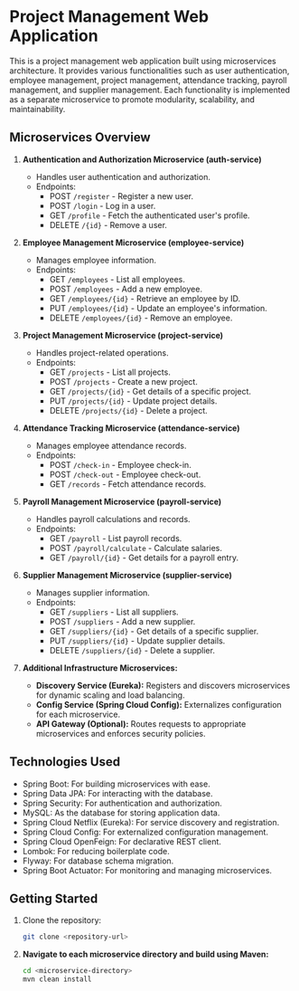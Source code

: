 # Project Management Web Application

This is a project management web application built using microservices architecture. It provides various functionalities such as user authentication, employee management, project management, attendance tracking, payroll management, and supplier management. Each functionality is implemented as a separate microservice to promote modularity, scalability, and maintainability.

## Microservices Overview

1. **Authentication and Authorization Microservice (auth-service)**
   - Handles user authentication and authorization.
   - Endpoints:
     - POST `/register` - Register a new user.
     - POST `/login` - Log in a user.
     - GET `/profile` - Fetch the authenticated user's profile.
     - DELETE `/{id}` - Remove a user.

2. **Employee Management Microservice (employee-service)**
   - Manages employee information.
   - Endpoints:
     - GET `/employees` - List all employees.
     - POST `/employees` - Add a new employee.
     - GET `/employees/{id}` - Retrieve an employee by ID.
     - PUT `/employees/{id}` - Update an employee's information.
     - DELETE `/employees/{id}` - Remove an employee.

3. **Project Management Microservice (project-service)**
   - Handles project-related operations.
   - Endpoints:
     - GET `/projects` - List all projects.
     - POST `/projects` - Create a new project.
     - GET `/projects/{id}` - Get details of a specific project.
     - PUT `/projects/{id}` - Update project details.
     - DELETE `/projects/{id}` - Delete a project.

4. **Attendance Tracking Microservice (attendance-service)**
   - Manages employee attendance records.
   - Endpoints:
     - POST `/check-in` - Employee check-in.
     - POST `/check-out` - Employee check-out.
     - GET `/records` - Fetch attendance records.

5. **Payroll Management Microservice (payroll-service)**
   - Handles payroll calculations and records.
   - Endpoints:
     - GET `/payroll` - List payroll records.
     - POST `/payroll/calculate` - Calculate salaries.
     - GET `/payroll/{id}` - Get details for a payroll entry.

6. **Supplier Management Microservice (supplier-service)**
   - Manages supplier information.
   - Endpoints:
     - GET `/suppliers` - List all suppliers.
     - POST `/suppliers` - Add a new supplier.
     - GET `/suppliers/{id}` - Get details of a specific supplier.
     - PUT `/suppliers/{id}` - Update supplier details.
     - DELETE `/suppliers/{id}` - Delete a supplier.

7. **Additional Infrastructure Microservices:**
   - **Discovery Service (Eureka):** Registers and discovers microservices for dynamic scaling and load balancing.
   - **Config Service (Spring Cloud Config):** Externalizes configuration for each microservice.
   - **API Gateway (Optional):** Routes requests to appropriate microservices and enforces security policies.

## Technologies Used

- Spring Boot: For building microservices with ease.
- Spring Data JPA: For interacting with the database.
- Spring Security: For authentication and authorization.
- MySQL: As the database for storing application data.
- Spring Cloud Netflix (Eureka): For service discovery and registration.
- Spring Cloud Config: For externalized configuration management.
- Spring Cloud OpenFeign: For declarative REST client.
- Lombok: For reducing boilerplate code.
- Flyway: For database schema migration.
- Spring Boot Actuator: For monitoring and managing microservices.

## Getting Started

1. Clone the repository:

   ```bash
   git clone <repository-url>

2. **Navigate to each microservice directory and build using Maven:**
   
   ```bash
   cd <microservice-directory>
   mvn clean install

